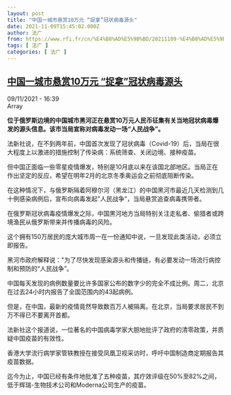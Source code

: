 ```yaml
---
layout: post
title: "中国一城市悬赏10万元 “捉拿”冠状病毒源头"
date: 2021-11-09T15:45:02.000Z
author: 法广
from: https://www.rfi.fr/cn/%E4%B8%AD%E5%9B%BD/20211109-%E4%B8%AD%E5%9B%BD%E4%B8%80%E5%9F%8E%E5%B8%82%E6%82%AC%E8%B5%8F10%E4%B8%87%E5%85%83-%E6%8D%89%E6%8B%BF-%E5%86%A0%E7%8A%B6%E7%97%85%E6%AF%92%E6%BA%90%E5%A4%B4
tags: [ 法广 ]
categories: [ 法广 ]
---
```

<!--1636472702000-->
[中国一城市悬赏10万元 “捉拿”冠状病毒源头](https://www.rfi.fr/cn/%E4%B8%AD%E5%9B%BD/20211109-%E4%B8%AD%E5%9B%BD%E4%B8%80%E5%9F%8E%E5%B8%82%E6%82%AC%E8%B5%8F10%E4%B8%87%E5%85%83-%E6%8D%89%E6%8B%BF-%E5%86%A0%E7%8A%B6%E7%97%85%E6%AF%92%E6%BA%90%E5%A4%B4)
------

<div>
<div>09/11/2021 - 16:39</div>Array<p><strong>                    位于俄罗斯边境的中国城市黑河正在悬赏10万元人民币征集有关当地冠状病毒爆发的源头信息。该市当局宣称对病毒发动一场“人民战争”。                </strong></p><div >                    <p>法新社说，在不到两年前，中国首次发现了冠状病毒（Covid-19）后，当局在很大程度上以激进的措施控制了传染病：系统筛查、关闭边境、接种疫苗。</p><p>但中国正面临一些零星疫情爆发，特别是10月底以来在该国北部地区。当局正在作出坚定的反应，希望在明年2月的北京冬季奥运会之前彻底阻断传染。</p><p>在这种情况下，与俄罗斯隔着阿穆尔河（黑龙江）的中国黑河市最近几天检测到几十例感染病例后，宣布向病毒发起"人民战争"，当局悬赏追查病毒携带者。</p><p>在俄罗斯冠状病毒疫情爆发之际，中国黑河地方当局特别关注走私者、偷猎者或跨境渔民从俄罗斯带来并传播病毒的风险。</p><p>这个拥有150万居民的庞大城市周一在一份通知中说，一旦发现此类活动，必须立即报告。</p><p>黑河市政府解释说："为了尽快发现感染源头和传播链，有必要发动一场流行病控制和预防的“人民战争”。</p><p>中国每天发现的病例数量要比许多国家公布的数字少的完全不成比例。周二，北京在过去24小时内报告了全国范围内的43起病例。</p><p>但是，在中国，最新的疫情竟然导致数百万人被隔离。在北京，当局要求居民不到万不得已不要离开首都。</p><p>法新社这个报道说，一位著名的中国病毒学家大胆地批评了政府的清零政策，并质疑中国疫苗的有效性。</p><p>香港大学流行病学家管轶教授在接受凤凰卫视采访时，呼吁中国制造商定期报告其疫苗数据。</p><p>迄今为止，中国已经有条件地批准了五种疫苗，其疗效评级在50%至82%之间，低于辉瑞-生物技术公司和Moderna公司生产的疫苗。</p>                                            <div data-selfpromo-newsletter>    </div>    <div data-selfpromo-app>    </div>                </div>
</div>
